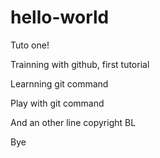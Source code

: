 # hello-world
Tuto one!

Trainning with github, first tutorial

Learnning git command

Play with git command

And an other line
copyright BL

Bye
